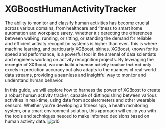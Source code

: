 # XGBoostHumanActivityTracker
The ability to monitor and classify human activities has become crucial across various domains, from healthcare and fitness to smart home automation and workplace safety. Whether it's detecting the differences between walking, running, or sitting, or standing the demand for reliable and efficient activity recognition systems is higher than ever.
This is where machine learning, and particularly XGBoost, shines. XGBoost, known for its speed and performance, is a powerful tool in the arsenal of data scientists and engineers working on activity recognition projects. By leveraging the strength of XGBoost, we can build a human activity tracker that not only excels in prediction accuracy but also adapts to the nuances of real-world data streams, providing a seamless and insightful way to monitor and understand human behavior.

In this guide, we will explore how to harness the power of XGBoost to create a robust human activity tracker, capable of distinguishing between various activities in real-time, using data from accelerometers and other wearable sensors. Whether you're developing a fitness app, a health monitoring system, or a smart environment solution, this approach will equip you with the tools and techniques needed to make informed decisions based on human activity data.
![p10](https://github.com/user-attachments/assets/127b9df4-f357-4746-bb48-271a2f3995d2)
